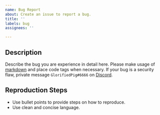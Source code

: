 ```yaml
---
name: Bug Report
about: Create an issue to report a bug.
title: ''
labels: bug
assignees: ''

---
```

## Description
Describe the bug you are experience in detail here. Please make usage of [markdown](https://guides.github.com/features/mastering-markdown/) and place code tags when necessary. If your bug is a security flaw, private message `GlorifiedPig#6666` on [Discord](https://discord.gg/glorifiedstudios).

## Reproduction Steps
- Use bullet points to provide steps on how to reproduce.
- Use clean and concise language.